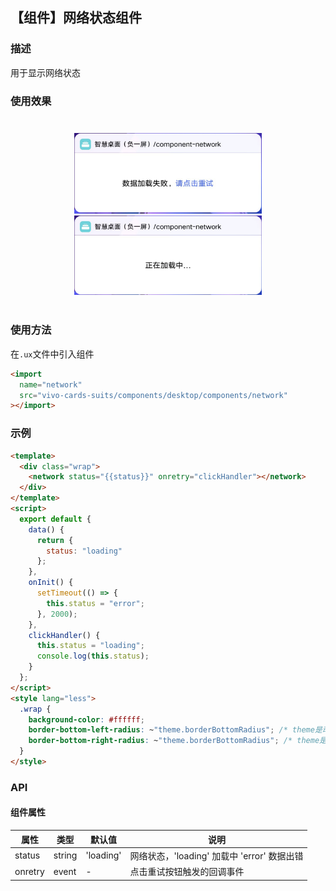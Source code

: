 ## 【组件】网络状态组件

### 描述

用于显示网络状态

### 使用效果

<div style="text-align: center;margin: 40px;">
<img src="../../assets/desktop-component-network-a.png" style="width:300px" alt="component-network"/>
<img src="../../assets/desktop-component-network-b.png" style="width:300px" alt="component-network"/>
</div>

### 使用方法

在`.ux`文件中引入组件

```html
<import
  name="network"
  src="vivo-cards-suits/components/desktop/components/network"
></import>
```

### 示例

```html
<template>
  <div class="wrap">
    <network status="{{status}}" onretry="clickHandler"></network>
  </div>
</template>
<script>
  export default {
    data() {
      return {
        status: "loading"
      };
    },
    onInit() {
      setTimeout(() => {
        this.status = "error";
      }, 2000);
    },
    clickHandler() {
      this.status = "loading";
      console.log(this.status);
    }
  };
</script>
<style lang="less">
  .wrap {
    background-color: #ffffff;
    border-bottom-left-radius: ~"theme.borderBottomRadius"; /* theme是动态主题变量，不要设置具体值*/
    border-bottom-right-radius: ~"theme.borderBottomRadius"; /* theme是动态主题变量，不要设置具体值*/
  }
</style>
```

### API

#### 组件属性

| 属性    | 类型   | 默认值    | 说明                                        |
| ------- | ------ | --------- | ------------------------------------------- |
| status  | string | 'loading' | 网络状态，'loading' 加载中 'error' 数据出错 |
| onretry | event  | -         | 点击重试按钮触发的回调事件                  |
